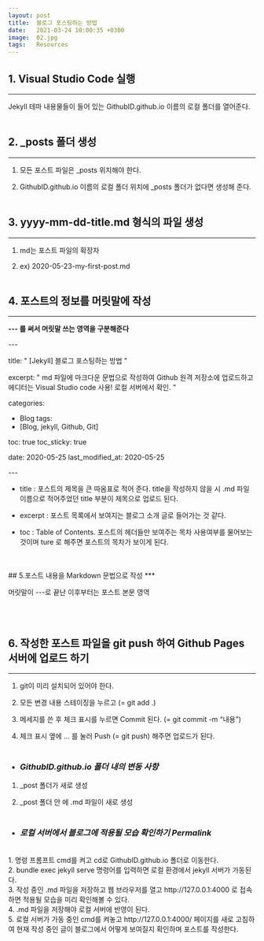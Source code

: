 ```yaml
---
layout: post
title:  블로그 포스팅하는 방법
date:   2021-03-24 10:00:35 +0300
image:  02.jpg
tags:   Resources
---
```


## 1. Visual Studio Code 실행 
***
Jekyll 테마 내용물들이 들어 있는 GithubID.github.io 이름의 로컬 폴더를 열어준다.
<br><br>
## 2. _posts 폴더 생성
***
1. 모든 포스트 파일은  _posts 위치해야 한다.

2. GithubID.github.io 이름의 로컬 폴더 위치에 _posts 폴더가  없다면 생성해 준다.
<br><br>
## 3. yyyy-mm-dd-title.md 형식의 파일 생성
***
1. md는 포스트 파일의 확장자
  
2. ex) 2020-05-23-my-first-post.md
<br><br>
## 4.  포스트의 정보를 머릿말에 작성 
***
__--- 를 써서 머릿말 쓰는 영역을 구분해준다__ 

*---*

title:  " [Jekyll] 블로그 포스팅하는 방법 " 

excerpt: " md 파일에 마크다운 문법으로 작성하여 Github 원격 저장소에 업로드하고 에디터는 Visual Studio code 사용! 로컬 서버에서 확인. "

categories:
  - Blog
tags:
  - [Blog, jekyll, Github, Git]

toc: true
toc_sticky: true
 
date: 2020-05-25
last_modified_at: 2020-05-25 

*---*

* title : 포스트의 제목을 큰 따옴표로 적어 준다. title을 작성하지 않을 시 .md 파일 이름으로 적어주었던 title 부분이 제목으로 업로드 된다.

* excerpt : 포스트 목록에서 보여지는 블로그 소개 글로 들어가는 것 같다.
  
  

* toc : Table of Contents. 포스트의 헤더들만 보여주는 목차 사용여부를 물어보는 것이며 ture 로 해주면 포스트의 목차가 보이게 된다.
<br>
<br>  
## 5.포스트 내용을 Markdown 문법으로 작성
***

머릿말이 ---로 끝난 이후부터는 포스트 본문 영역

<br>
<br>

## 6. 작성한 포스트 파일을 git push 하여 Github Pages 서버에 업로드 하기
***
 1. git이 미리 설치되어 있어야 한다.
 2.  모든 변경 내용 스테이징을 누르고 (= git add .)
 
3. 메세지를 쓴 후 체크 표시를 누르면 Commit 된다. (= git commit -m “내용”)
4.  체크 표시 옆에 … 를 눌러 Push (= git push) 해주면 업로드가 된다.
<br><br>

+ ### *GithubID.github.io 폴더 내의 변동 사항*

1. _post 폴더가 새로 생성
   
2. _post 폴더 안 에 .md 파일이 새로 생성
<br><br>



+ ### *로컬 서버에서 블로그에 적용될 모습 확인하기 Permalink*
<br>
1. 명령 프롬프트 cmd를 켜고 cd로 GithubID.github.io 폴더로 이동한다.
   <br>
2. bundle exec jekyll serve 명령어를 입력하면 로컬 환경에서 jekyll 서버가 가동된다.
   <br> 
3. 작성 중인 .md 파일을 저장하고 웹 브라우저를 열고 http://127.0.0.1:4000 로 접속하면 적용될 모습을 미리 확인해볼 수 있다.
   <br> 
4. .md 파일을 저장해야 로컬 서버에 반영이 된다. 
   <br>
5. 로컬 서버가 가동 중인 cmd를 켜놓고 http://127.0.0.1:4000/ 페이지를 새로 고침하여 현재 작성 중인 글이 블로그에서 어떻게 보여질지 확인하며 포스트를 작성한다.










